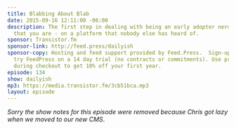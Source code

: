 ```yaml
---
title: Blabbing About Blab
date: 2015-09-16 12:11:00 -06:00
description: The first step in dealing with being an early adopter nerd is admitting
  that you are - on a platform that nobody else has heard of.
sponsor: Transistor.fm
sponsor-link: http://feed.press/dailyish
sponsor-copy: Hosting and feed support provided by Feed.Press.  Sign-up today and
  try FeedPress on a 14 day trial (no contracts or commitments). Use promo code "dailyish"
  during checkout to get 10% off your first year.
episode: 134
show: dailyish
mp3: https://media.transistor.fm/3cb51bca.mp3
layout: episode
---
```


<em>Sorry the show notes for this episode were removed because Chris got lazy when we moved to our new CMS</em>.

